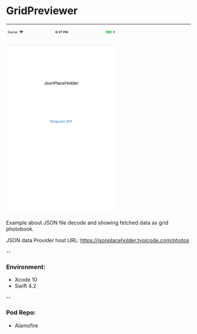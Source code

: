 # GridPreviewer
---
<img src="https://raw.githubusercontent.com/KylChiang/GridPreviewer/dev/capturing1.gif" width="300" height="500"/>

Example about JSON file decode and showing fetched data as grid photobook.

JSON data Provider host URL:
https://jsonplaceholder.typicode.com/photos


--
### Environment:
+ Xcode 10
+ Swift 4.2
     

--  
### Pod Repo: 
+ Alamofire


